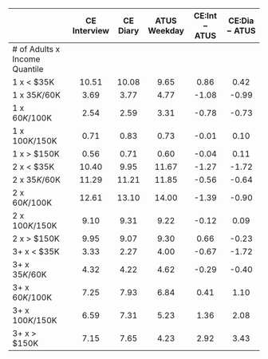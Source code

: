 
|                      | CE<br>Interview |  CE<br>Diary | ATUS<br>Weekday | CE:Int &minus; ATUS | CE:Dia &minus; ATUS |
| -------------------- | :----------: | :----------: | :----------: | :----------: | :----------: |
| # of Adults x Income Quantile |              |              |              |              |              |
| 1 x     < $35K       |        10.51 |        10.08 |         9.65 |         0.86 |         0.42 |
| 1 x  $35K/$60K       |         3.69 |         3.77 |         4.77 |        -1.08 |        -0.99 |
| 1 x  $60K/$100K      |         2.54 |         2.59 |         3.31 |        -0.78 |        -0.73 |
| 1 x $100K/$150K      |         0.71 |         0.83 |         0.73 |        -0.01 |         0.10 |
| 1 x     > $150K      |         0.56 |         0.71 |         0.60 |        -0.04 |         0.11 |
| 2 x     < $35K       |        10.40 |         9.95 |        11.67 |        -1.27 |        -1.72 |
| 2 x  $35K/$60K       |        11.29 |        11.21 |        11.85 |        -0.56 |        -0.64 |
| 2 x  $60K/$100K      |        12.61 |        13.10 |        14.00 |        -1.39 |        -0.90 |
| 2 x $100K/$150K      |         9.10 |         9.31 |         9.22 |        -0.12 |         0.09 |
| 2 x     > $150K      |         9.95 |         9.07 |         9.30 |         0.66 |        -0.23 |
| 3+ x     < $35K      |         3.33 |         2.27 |         4.00 |        -0.67 |        -1.72 |
| 3+ x  $35K/$60K      |         4.32 |         4.22 |         4.62 |        -0.29 |        -0.40 |
| 3+ x  $60K/$100K     |         7.25 |         7.93 |         6.84 |         0.41 |         1.10 |
| 3+ x $100K/$150K     |         6.59 |         7.31 |         5.23 |         1.36 |         2.08 |
| 3+ x     > $150K     |         7.15 |         7.65 |         4.23 |         2.92 |         3.43 |

